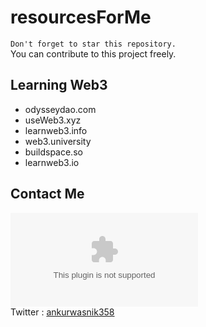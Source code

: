 # resourcesForMe
`Don't forget to star this repository.`\
You can contribute to this project freely.

## Learning Web3
- odysseydao.com
- useWeb3.xyz
- learnweb3.info
- web3.university
- buildspace.so
- learnweb3.io

## Contact Me
![Emial Me](mailto:ankurwasnik358@gmail.com)\
Twitter : [ankurwasnik358](https://www.twitter.com/ankurwasnik358)

